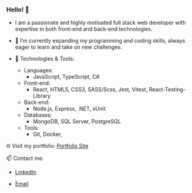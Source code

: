 ### Hello! 👋

- I am a passionate and highly motivated full stack web developer with expertise in both front-end and back-end technologies.

- 🌱 I’m currently expanding my programming and coding skills, always eager to learn and take on new challenges.

- 🔧 Technologies & Tools:

    - Languages:
        - JavaScript, TypeScript, C#
    - Front-end: 
        - React, HTML5, CSS3, SASS/Scss, Jest, Vitest, React-Testing-Library
    - Back-end: 
        - Node.js, Express, .NET, xUnit
    - Databases: 
        - MongoDB, SQL Server, PostgreSQL
    - Tools: 
        - Git, Docker, 


🌐 Visit my portfolio: [Portfolio Site](https://portifolio-hassen.netlify.app/)

📫 Contact me:

- [LinkedIn](https://www.linkedin.com/in/hassen-abdela/)

- [Email](hassenbest23@gmail.com)
  

<!--
**Hassen-Ahmed/Hassen-Ahmed** is a ✨ _special_ ✨ repository because its `README.md` (this file) appears on your GitHub profile.

Here are some ideas to get you started:

- 🔭 I’m currently working on ...
- 🌱 I’m currently learning ...
- 👯 I’m looking to collaborate on ...
- 🤔 I’m looking for help with ...
- 💬 Ask me about ...
- 📫 How to reach me: ...
- 😄 Pronouns: ...
- ⚡ Fun fact: ...
-->
